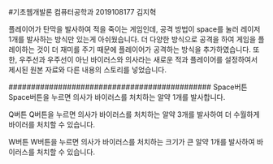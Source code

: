 #기초웹개발론 컴퓨터공학과 2019108177 김지혁

플레이어가 탄막을 발사하여 적을 죽이는 게임인데,
공격 방법이 space를 눌러 레이저 1개를 발사하는 방식만 있는게 아쉬웠습니다.
더 다양한 방식으로 공격을 하여 게임을 플레이하는 것이 더 재미를 주기 때문에
플레이어가 공격하는 방식을 추가하였습니다.
또한, 우주선과 우주선이 아닌 바이러스와 의사라는 새로운 적과 플레이어를
설정하여서 제시된 원본 자료와 다른 내용의 스토리를 넣었습니다.


#############################################
Space버튼
Space버튼을 누르면 의사가 바이러스를 처치하는 알약 1개를 발사합니다.

Q버튼
Q버튼을 누르면 의사가 바이러스를 처치하는 알약 3개를 발사하여 
더 수월하게 바이러를 처치할 수 있습니다.

W버튼
W버튼을 누르면 의사가 바이러스를 처치하는 크기가 큰 알약 1개를
발사하여 바이러스를 처치할 수 있습니다.
